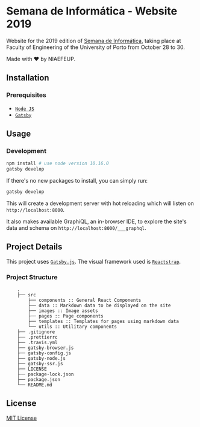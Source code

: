# Semana de Informática - Website 2019

Website for the 2019 edition of [Semana de Informática](https://sinf.pt), taking place at Faculty of Engineering of the University of Porto from October 28 to 30.

Made with ❤️ by NIAEFEUP.

## Installation

### Prerequisites

- [`Node JS`](https://nodejs.org)
- [`Gatsby`](https://www.gatsbyjs.org)

## Usage

### Development

```bash
npm install # use node version 10.16.0
gatsby develop
```

If there's no new packages to install, you can simply run:

```bash
gatsby develop
```

This will create a development server with hot reloading which will listen on `http://localhost:8000`.

It also makes available GraphiQL, an in-browser IDE, to explore the site's data and schema on `http://localhost:8000/___graphql`.

## Project Details

This project uses [`Gatsby.js`](https://gatsbyjs.org/). The visual framework used is [`Reactstrap`](https://reactstrap.github.io/).

### Project Structure

```
    .
    ├── src
        ├── components :: General React Components
        ├── data :: Markdown data to be displayed on the site
        ├── images :: Image assets
        ├── pages :: Page components
        ├── templates :: Templates for pages using markdown data
        └── utils :: Utilitary components
    ├── .gitignore
    ├── .prettierrc
    ├── .travis.yml
    ├── gatsby-browser.js
    ├── gatsby-config.js
    ├── gatsby-node.js
    ├── gatsby-ssr.js
    ├── LICENSE
    ├── package-lock.json
    ├── package.json
    └── README.md
```

## License

[MIT License](https://choosealicense.com/licenses/mit/)
